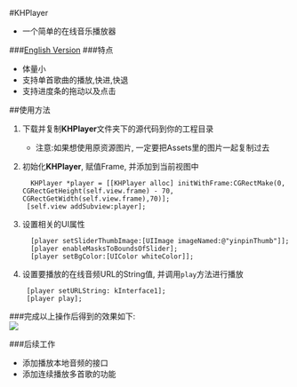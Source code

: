 #KHPlayer
- 一个简单的在线音乐播放器

###[English Version](https://github.com/ArronZhangKH/KHPlayer#khplayer)
###特点
- 体量小
- 支持单首歌曲的播放,快进,快退
- 支持进度条的拖动以及点击


##使用方法
1. 下载并复制**KHPlayer**文件夹下的源代码到你的工程目录
	- 注意:如果想使用原资源图片, 一定要把Assets里的图片一起复制过去
2. 初始化**KHPlayer**, 赋值Frame, 并添加到当前视图中

		 KHPlayer *player = [[KHPlayer alloc] initWithFrame:CGRectMake(0, CGRectGetHeight(self.view.frame) - 70, CGRectGetWidth(self.view.frame),70)];
 		[self.view addSubview:player];

3. 设置相关的UI属性

		 [player setSliderThumbImage:[UIImage imageNamed:@"yinpinThumb"]];
		 [player enableMasksToBoundsOfSlider];
		 [player setBgColor:[UIColor whiteColor]];

4. 设置要播放的在线音频URL的String值, 并调用`play`方法进行播放

		[player setURLString: kInterface1]; 
		[player play];


###完成以上操作后得到的效果如下:  
![](http://upload-images.jianshu.io/upload_images/3007158-2b9f037ceebfb11e.gif?imageMogr2/auto-orient/strip)

###后续工作
- 添加播放本地音频的接口
- 添加连续播放多首歌的功能
